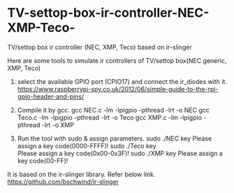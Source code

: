 # TV-settop-box-ir-controller-NEC-XMP-Teco-
TV/settop box ir controller (NEC, XMP, Teco) based on ir-slinger

Here are some tools to simulate ir controllers of TV/settop box(NEC generic, XMP, Teco)

1. select the available GPIO port (CPIO17) and connect the ir_diodes with it. 
https://www.raspberrypi-spy.co.uk/2012/06/simple-guide-to-the-rpi-gpio-header-and-pins/

2. Compile it by gcc.
gcc NEC.c -lm -lpigpio -pthread -lrt -o NEC
gcc Teco.c -lm -lpigpio -pthread -lrt -o Teco
gcc XMP.c -lm -lpigpio -pthread -lrt -o XMP

3. Run the tool with sudo & assign parameters.
sudo ./NEC key
      Please assign a key code(0000-FFFF)!
sudo ./Teco key      
	  Please assign a key code(0x00-0x3F)!
sudo ./XMP key
      Please assign a key code(00-FF)!

It is based on the ir-slinger library. Refer below link.
https://github.com/bschwind/ir-slinger
